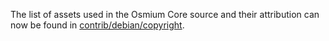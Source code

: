 The list of assets used in the Osmium Core source and their attribution can now be found in [contrib/debian/copyright](../contrib/debian/copyright).
